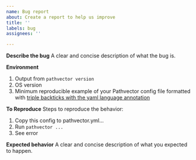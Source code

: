 ```yaml
---
name: Bug report
about: Create a report to help us improve
title: ''
labels: bug
assignees: ''

---
```


**Describe the bug**
A clear and concise description of what the bug is.

**Environment**
1. Output from `pathvector version`
2. OS version
3. Minimum reproducible example of your Pathvector config file formatted with [triple backticks with the yaml language annotation](https://docs.github.com/en/github/writing-on-github/working-with-advanced-formatting/creating-and-highlighting-code-blocks)

**To Reproduce**
Steps to reproduce the behavior:
1. Copy this config to pathvector.yml...
2. Run `pathvector ...`
3. See error

**Expected behavior**
A clear and concise description of what you expected to happen.
